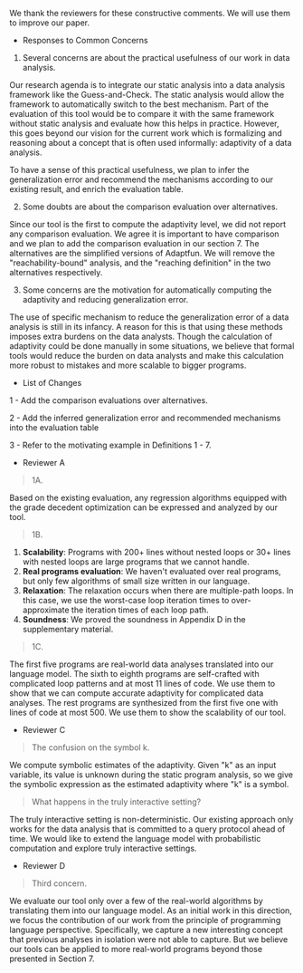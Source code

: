 We thank the reviewers for these constructive
comments. We will use them to improve our paper.

* Responses to Common Concerns

1. Several concerns are about the practical usefulness of
our work in data analysis.

Our research agenda
is to integrate our static analysis into a data analysis framework like the
Guess-and-Check. The static analysis would allow the framework to
automatically switch to the best mechanism.
Part of the evaluation of this tool would be to compare
it with the same framework without static analysis and evaluate how
this helps in practice. However, this goes beyond our vision for the
current work which is formalizing and reasoning about a concept that 
is often used informally: adaptivity of a data analysis.

To have a sense of this practical usefulness, we plan to infer the generalization error and recommend the mechanisms according to our existing result, and enrich the evaluation table.

2. Some doubts are about the comparison evaluation over alternatives.

Since our tool is the first to compute the adaptivity level, we did not report any comparison evaluation. We agree it is important to have comparison and we plan to add the comparison evaluation in our section 7.
The alternatives are the simplified versions of Adaptfun. We will remove the "reachability-bound" analysis, and the "reaching definition" in the two alternatives respectively.

3. Some concerns are the motivation for automatically computing the adaptivity and reducing generalization error.

The use of specific mechanism to reduce the generalization error of a 
data analysis is still in its infancy. A reason for this is that using
these methods imposes extra burdens on the data analysts.
Though the calculation of adaptivity could be
done manually in some situations,
we believe that formal tools would reduce the burden on data analysts and make this calculation more robust to mistakes and more scalable to bigger
programs. 


* List of Changes

1 - Add the comparison evaluations over alternatives.

2 - Add the inferred generalization error and recommended mechanisms into the evaluation table

3 - Refer to the motivating example in Definitions 1 - 7.

* Reviewer A

> 1A. 

Based on the existing evaluation, any regression algorithms equipped with the grade decedent optimization can be expressed and analyzed by our tool.

> 1B. 

1) **Scalability**: Programs with 200+ lines without nested loops or 30+ lines with nested loops are large programs that we cannot handle.
2) **Real programs evaluation**: We haven't evaluated over real programs, but only few algorithms of small size written in our language.
3) **Relaxation**: The relaxation occurs when there are multiple-path loops. In this case, we use the worst-case loop iteration times to over-approximate the iteration times of each loop path.
4) **Soundness**: We proved the soundness in Appendix D in the supplementary material.

> 1C. 

The first five programs are real-world data analyses translated into our language model.
The sixth to eighth programs are self-crafted with complicated loop patterns and at most 11 lines of code. We use them to show that we can compute accurate adaptivity for complicated data analyses.
The rest programs are synthesized from the first five one with lines of code at most 500. We use them to show the scalability of our tool.


* Reviewer C

> The confusion on the symbol k.

We compute symbolic estimates of the adaptivity.
Given "k" as an input variable, its value is unknown during the static program analysis, so we give the symbolic expression as the estimated adaptivity where "k" is a symbol. 

> What happens in the truly interactive setting?

The truly interactive setting is non-deterministic.
Our existing approach only works for the data analysis that is committed to a query protocol ahead of time. We would like to extend the language model with probabilistic computation and explore truly interactive settings.

* Reviewer D

> Third concern.

We evaluate our tool only over a few of the real-world algorithms by translating them into our language model.
As an initial work in this direction, we focus the contribution of our work from the principle
of programming language perspective. Specifically, we capture a new
interesting concept that previous analyses in isolation were not able
to capture. But we believe our tools can be applied to more real-world programs
beyond those presented in Section 7.
